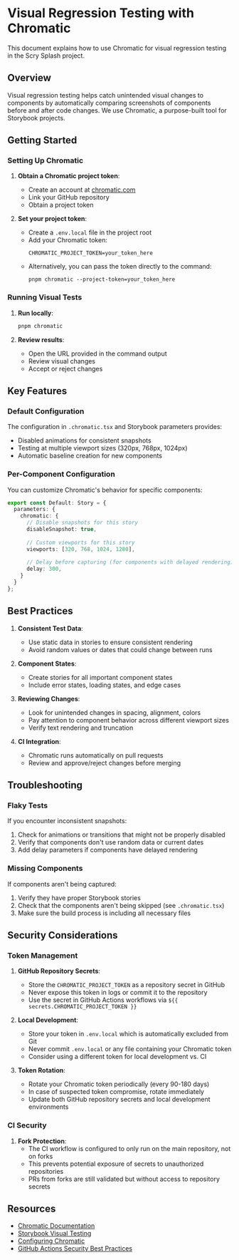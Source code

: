 # Visual Regression Testing with Chromatic

This document explains how to use Chromatic for visual regression testing in the Scry Splash project.

## Overview

Visual regression testing helps catch unintended visual changes to components by automatically comparing screenshots of components before and after code changes. We use Chromatic, a purpose-built tool for Storybook projects.

## Getting Started

### Setting Up Chromatic

1. **Obtain a Chromatic project token**:
   - Create an account at [chromatic.com](https://www.chromatic.com/)
   - Link your GitHub repository
   - Obtain a project token

2. **Set your project token**:
   - Create a `.env.local` file in the project root
   - Add your Chromatic token:
     ```
     CHROMATIC_PROJECT_TOKEN=your_token_here
     ```
   - Alternatively, you can pass the token directly to the command:
     ```
     pnpm chromatic --project-token=your_token_here
     ```

### Running Visual Tests

1. **Run locally**:
   ```bash
   pnpm chromatic
   ```

2. **Review results**:
   - Open the URL provided in the command output
   - Review visual changes
   - Accept or reject changes

## Key Features

### Default Configuration

The configuration in `.chromatic.tsx` and Storybook parameters provides:

- Disabled animations for consistent snapshots
- Testing at multiple viewport sizes (320px, 768px, 1024px)
- Automatic baseline creation for new components

### Per-Component Configuration

You can customize Chromatic's behavior for specific components:

```typescript
export const Default: Story = {
  parameters: {
    chromatic: {
      // Disable snapshots for this story
      disableSnapshot: true,
      
      // Custom viewports for this story
      viewports: [320, 768, 1024, 1280],
      
      // Delay before capturing (for components with delayed rendering)
      delay: 300,
    }
  }
};
```

## Best Practices

1. **Consistent Test Data**:
   - Use static data in stories to ensure consistent rendering
   - Avoid random values or dates that could change between runs

2. **Component States**:
   - Create stories for all important component states
   - Include error states, loading states, and edge cases

3. **Reviewing Changes**:
   - Look for unintended changes in spacing, alignment, colors
   - Pay attention to component behavior across different viewport sizes
   - Verify text rendering and truncation

4. **CI Integration**:
   - Chromatic runs automatically on pull requests
   - Review and approve/reject changes before merging

## Troubleshooting

### Flaky Tests

If you encounter inconsistent snapshots:

1. Check for animations or transitions that might not be properly disabled
2. Verify that components don't use random data or current dates
3. Add delay parameters if components have delayed rendering

### Missing Components

If components aren't being captured:

1. Verify they have proper Storybook stories
2. Check that the components aren't being skipped (see `.chromatic.tsx`)
3. Make sure the build process is including all necessary files

## Security Considerations

### Token Management

1. **GitHub Repository Secrets**:
   - Store the `CHROMATIC_PROJECT_TOKEN` as a repository secret in GitHub
   - Never expose this token in logs or commit it to the repository
   - Use the secret in GitHub Actions workflows via `${{ secrets.CHROMATIC_PROJECT_TOKEN }}`

2. **Local Development**:
   - Store your token in `.env.local` which is automatically excluded from Git
   - Never commit `.env.local` or any file containing your Chromatic token
   - Consider using a different token for local development vs. CI

3. **Token Rotation**:
   - Rotate your Chromatic token periodically (every 90-180 days)
   - In case of suspected token compromise, rotate immediately
   - Update both GitHub repository secrets and local development environments

### CI Security

1. **Fork Protection**:
   - The CI workflow is configured to only run on the main repository, not on forks
   - This prevents potential exposure of secrets to unauthorized repositories
   - PRs from forks are still validated but without access to repository secrets

## Resources

- [Chromatic Documentation](https://www.chromatic.com/docs/)
- [Storybook Visual Testing](https://storybook.js.org/docs/writing-tests/visual-testing)
- [Configuring Chromatic](https://www.chromatic.com/docs/config)
- [GitHub Actions Security Best Practices](https://docs.github.com/en/actions/security-guides/security-hardening-for-github-actions)